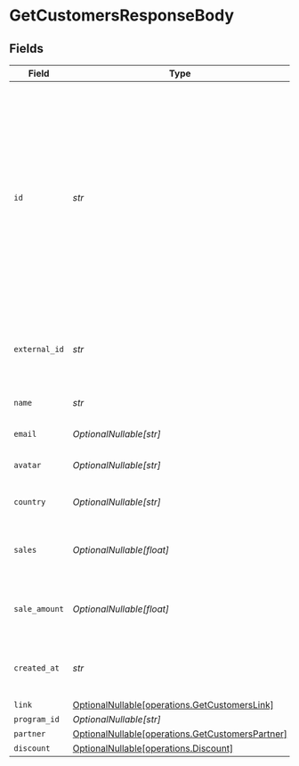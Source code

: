 # GetCustomersResponseBody


## Fields

| Field                                                                                                                                                                                                         | Type                                                                                                                                                                                                          | Required                                                                                                                                                                                                      | Description                                                                                                                                                                                                   |
| ------------------------------------------------------------------------------------------------------------------------------------------------------------------------------------------------------------- | ------------------------------------------------------------------------------------------------------------------------------------------------------------------------------------------------------------- | ------------------------------------------------------------------------------------------------------------------------------------------------------------------------------------------------------------- | ------------------------------------------------------------------------------------------------------------------------------------------------------------------------------------------------------------- |
| `id`                                                                                                                                                                                                          | *str*                                                                                                                                                                                                         | :heavy_check_mark:                                                                                                                                                                                            | The unique ID of the customer. You may use either the customer's `id` on Dub (obtained via `/customers` endpoint) or their `externalId` (unique ID within your system, prefixed with `ext_`, e.g. `ext_123`). |
| `external_id`                                                                                                                                                                                                 | *str*                                                                                                                                                                                                         | :heavy_check_mark:                                                                                                                                                                                            | Unique identifier for the customer in the client's app.                                                                                                                                                       |
| `name`                                                                                                                                                                                                        | *str*                                                                                                                                                                                                         | :heavy_check_mark:                                                                                                                                                                                            | Name of the customer.                                                                                                                                                                                         |
| `email`                                                                                                                                                                                                       | *OptionalNullable[str]*                                                                                                                                                                                       | :heavy_minus_sign:                                                                                                                                                                                            | Email of the customer.                                                                                                                                                                                        |
| `avatar`                                                                                                                                                                                                      | *OptionalNullable[str]*                                                                                                                                                                                       | :heavy_minus_sign:                                                                                                                                                                                            | Avatar URL of the customer.                                                                                                                                                                                   |
| `country`                                                                                                                                                                                                     | *OptionalNullable[str]*                                                                                                                                                                                       | :heavy_minus_sign:                                                                                                                                                                                            | Country of the customer.                                                                                                                                                                                      |
| `sales`                                                                                                                                                                                                       | *OptionalNullable[float]*                                                                                                                                                                                     | :heavy_minus_sign:                                                                                                                                                                                            | Total number of sales for the customer.                                                                                                                                                                       |
| `sale_amount`                                                                                                                                                                                                 | *OptionalNullable[float]*                                                                                                                                                                                     | :heavy_minus_sign:                                                                                                                                                                                            | Total amount of sales for the customer.                                                                                                                                                                       |
| `created_at`                                                                                                                                                                                                  | *str*                                                                                                                                                                                                         | :heavy_check_mark:                                                                                                                                                                                            | The date the customer was created.                                                                                                                                                                            |
| `link`                                                                                                                                                                                                        | [OptionalNullable[operations.GetCustomersLink]](../../models/operations/getcustomerslink.md)                                                                                                                  | :heavy_minus_sign:                                                                                                                                                                                            | N/A                                                                                                                                                                                                           |
| `program_id`                                                                                                                                                                                                  | *OptionalNullable[str]*                                                                                                                                                                                       | :heavy_minus_sign:                                                                                                                                                                                            | N/A                                                                                                                                                                                                           |
| `partner`                                                                                                                                                                                                     | [OptionalNullable[operations.GetCustomersPartner]](../../models/operations/getcustomerspartner.md)                                                                                                            | :heavy_minus_sign:                                                                                                                                                                                            | N/A                                                                                                                                                                                                           |
| `discount`                                                                                                                                                                                                    | [OptionalNullable[operations.Discount]](../../models/operations/discount.md)                                                                                                                                  | :heavy_minus_sign:                                                                                                                                                                                            | N/A                                                                                                                                                                                                           |